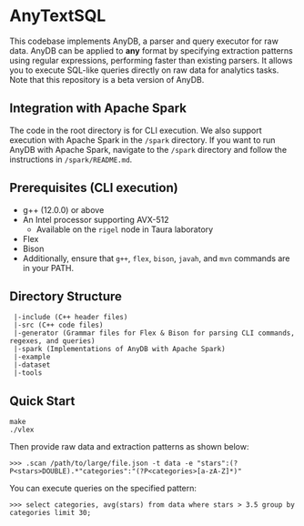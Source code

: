 # AnyTextSQL

This codebase implements AnyDB, a parser and query executor for raw data. AnyDB can be applied to **any** format by specifying extraction patterns using regular expressions, performing faster than existing parsers. It allows you to execute SQL-like queries directly on raw data for analytics tasks. Note that this repository is a beta version of AnyDB.

## Integration with Apache Spark

The code in the root directory is for CLI execution. We also support execution with Apache Spark in the `/spark` directory. If you want to run AnyDB with Apache Spark, navigate to the `/spark` directory and follow the instructions in `/spark/README.md`.

## Prerequisites (CLI execution)

- g++ (12.0.0) or above
- An Intel processor supporting AVX-512
  - Available on the `rigel` node in Taura laboratory
- Flex
- Bison
- Additionally, ensure that `g++`, `flex`, `bison`, `javah`, and `mvn` commands are in your PATH.

## Directory Structure

```
 |-include (C++ header files)
 |-src (C++ code files)
 |-generator (Grammar files for Flex & Bison for parsing CLI commands, regexes, and queries)
 |-spark (Implementations of AnyDB with Apache Spark)
 |-example
 |-dataset
 |-tools
```

## Quick Start

```console
make
./vlex
```

Then provide raw data and extraction patterns as shown below:

```
>>> .scan /path/to/large/file.json -t data -e "stars":(?P<stars>DOUBLE).*"categories":"(?P<categories>[a-zA-Z]*)"
```

You can execute queries on the specified pattern:

```
>>> select categories, avg(stars) from data where stars > 3.5 group by categories limit 30;
```
